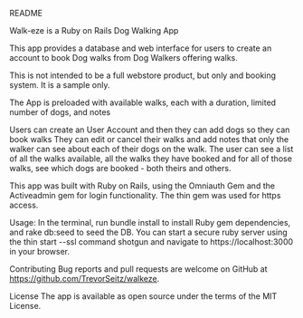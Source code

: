 README

Walk-eze is a Ruby on Rails Dog Walking App

This app provides a database and web interface for users to create an account to book Dog walks from Dog Walkers offering walks.

This is not intended to be a full webstore product, but only and booking system. It is a sample only.

The App is preloaded with available walks, each with a duration, limited number of dogs, and notes

Users can create an User Account and then they can add dogs so they can book walks They can edit or cancel their walks and add notes that only the walker can see about each of their dogs on the walk. The user can see a list of all the walks available, all the walks they have booked and for all of those walks, see which dogs are booked - both theirs and others.

This app was built with Ruby on Rails, using the Omniauth Gem and the Activeadmin gem for login functionality. The thin gem was used for https access.

Usage: In the terminal, run bundle install to install Ruby gem dependencies, and rake db:seed to seed the DB. You can start a secure ruby server using the thin start --ssl command shotgun and navigate to https://localhost:3000 in your browser.

Contributing Bug reports and pull requests are welcome on GitHub at https://github.com/TrevorSeitz/walkeze.

License The app is available as open source under the terms of the MIT License.

